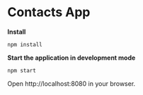 Contacts App
============

**Install**
```
npm install
```

**Start the application in development mode**
```
npm start
```

Open http://localhost:8080 in your browser.
